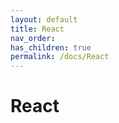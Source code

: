```yaml
---
layout: default
title: React
nav_order: 
has_children: true
permalink: /docs/React
---
```


# React

